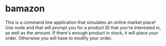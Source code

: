 # bamazon


This is a command line application that simulates an online market place!
Use node and that will prompt you for a product ID that you're interested in, as well as the amount.
If there's enough product in stock, it will place your order. Otherwise you will have to modify your order.
